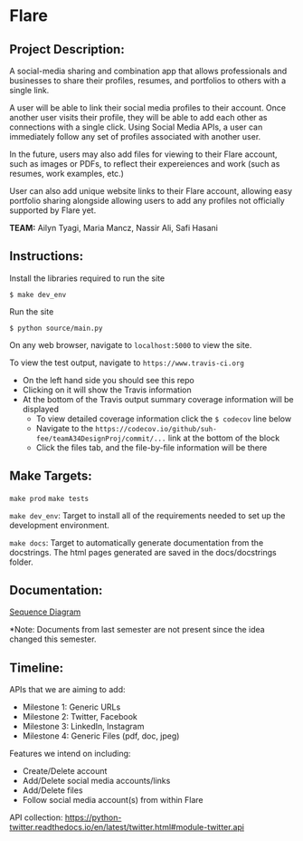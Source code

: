 Flare
=====

## Project Description:

A social-media sharing and combination app that allows professionals and businesses to share their profiles, resumes, and portfolios to others with a single link.

A user will be able to link their social media profiles to their account. Once another user visits their profile, they will be able to add each other as connections with a single click. Using Social Media APIs, a user can immediately follow any set of profiles associated with another user.

In the future, users may also add files for viewing to their Flare account, such as images or PDFs, to reflect their expereiences and work (such as resumes, work examples, etc.)

User can also add unique website links to their Flare account, allowing easy portfolio sharing alongside allowing users to add any profiles not officially supported by Flare yet.

**TEAM:** Ailyn Tyagi, Maria Mancz, Nassir Ali, Safi Hasani

## Instructions:
Install the libraries required to run the site

    $ make dev_env
    
Run the site

    $ python source/main.py
    
On any web browser, navigate to `localhost:5000` to view the site.

To view the test output, navigate to `https://www.travis-ci.org`
+ On the left hand side you should see this repo
+ Clicking on it will show the Travis information 
+ At the bottom of the Travis output summary coverage information will be displayed
    + To view detailed coverage information click the `$ codecov` line below
    + Navigate to the `https://codecov.io/github/suh-fee/teamA34DesignProj/commit/...` link at the bottom of the block
    + Click the files tab, and the file-by-file information will be there

## Make Targets:
`make prod`
`make tests`

`make dev_env`: Target to install all of the requirements needed to set up the development environment.

`make docs`: Target to automatically generate documentation from the docstrings. The html pages generated are saved in the docs/docstrings folder.


## Documentation:
[Sequence Diagram](https://github.com/suh-fee/teamA34DesignProj/blob/main/docs/Sequence%20Diagram%20-%20Flare.png)

*Note: Documents from last semester are not present since the idea changed this semester.

## Timeline:
APIs that we are aiming to add:
- Milestone 1: Generic URLs
- Milestone 2: Twitter, Facebook
- Milestone 3: LinkedIn, Instagram
- Milestone 4: Generic Files (pdf, doc, jpeg)

Features we intend on including:
- Create/Delete account
- Add/Delete social media accounts/links
- Add/Delete files
- Follow social media account(s) from within Flare

API collection:
https://python-twitter.readthedocs.io/en/latest/twitter.html#module-twitter.api

